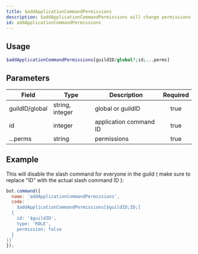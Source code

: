 ```yaml
---
title: $addApplicationCommandPermissions
description: $addApplicationCommandPermissions will change permissions of a slash command.
id: addApplicationCommandPermissions
---
```


## Usage

```php
$addApplicationCommandPermissions[guildID/global?;id;...perms]
```

## Parameters

| Field          | Type    | Description            | Required |
| -------------- | ------- | ---------------------- |:--------:|
| guildID/global | string, integer  | global or guildID      |    true   |
| id             | integer | application command ID |    true   |
| ...perms       | string  | permissions            |    true   |


## Example

This will disable the slash command for everyone in the guild ( make sure to replace "ID" with the actual slash command ID ):

```javascript
bot.command({
  name: 'addApplicationCommandPermissions',
  code: `
    $addApplicationCommandPermissions[$guildID;ID;[
  {
    id: '$guildID',
    type: 'ROLE',
    permission: false
  }
]]`
});
```
